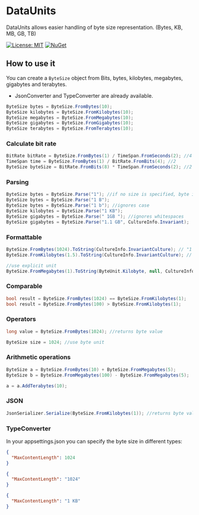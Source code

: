 # DataUnits
DataUnits allows easier handling of byte size representation. (Bytes, KB, MB, GB, TB)

[![License: MIT](https://img.shields.io/badge/License-MIT-yellow.svg?style=flat-square)](https://opensource.org/licenses/MIT)
[![NuGet](https://img.shields.io/nuget/v/DataUnits.svg?style=flat-square)](https://www.nuget.org/packages/DataUnits/)

## How to use it

You can create a `ByteSize` object from Bits, bytes, kilobytes, megabytes, gigabytes and terabytes.

- JsonConverter and TypeConverter are already available.

```c#
ByteSize bytes = ByteSize.FromBytes(10);
ByteSize kilobytes = ByteSize.FromKilobytes(10);
ByteSize megabytes = ByteSize.FromMegabytes(10);
ByteSize gigabytes = ByteSize.FromGigabytes(10);
ByteSize terabytes = ByteSize.FromTerabytes(10);
```

### Calculate bit rate
```c#
BitRate bitRate = ByteSize.FromBytes(1) / TimeSpan.FromSeconds(2); //4
TimeSpan time = ByteSize.FromBytes(1) / BitRate.FromBits(4); //2
ByteSize byteSize = BitRate.FromBits(8) * TimeSpan.FromSeconds(2); //2
```

### Parsing 
```c#
ByteSize bytes = ByteSize.Parse("1"); //if no size is specified, byte is used
ByteSize bytes = ByteSize.Parse("1 B");
ByteSize bytes = ByteSize.Parse("1 b"); //ignores case
ByteSize kilobytes = ByteSize.Parse("1 KB");
ByteSize gigabytes = ByteSize.Parse(" 1GB "); //ignores whitespaces
ByteSize gigabytes = ByteSize.Parse("1.1 GB", CultureInfo.Invariant);
```

### Formattable
```c#
ByteSize.FromBytes(1024).ToString(CultureInfo.InvariantCulture); // "1 KB"
ByteSize.FromKilobytes(1.5).ToString(CultureInfo.InvariantCulture); // "1.5 KB"

//use explicit unit
ByteSize.FromMegabytes(1).ToString(ByteUnit.Kilobyte, null, CultureInfo.InvariantCulture); //"1,024 KB"
```

### Comparable
```c#
bool result = ByteSize.FromBytes(1024) == ByteSize.FromKilobytes(1);
bool result = ByteSize.FromBytes(100) > ByteSize.FromKilobytes(1);
```

### Operators
```c#
long value = ByteSize.FromBytes(1024); //returns byte value

ByteSize size = 1024; //use byte unit
```

### Arithmetic operations

```c#
ByteSize a = ByteSize.FromBytes(10) + ByteSize.FromMegabytes(5);
ByteSize b = ByteSize.FromMegabytes(100) - ByteSize.FromMegabytes(5);

a = a.AddTerabytes(10);
```

### JSON
```c#
JsonSerializer.Serialize(ByteSize.FromKilobytes(1)); //returns byte value as number
```

### TypeConverter

In your appsettings.json you can specify the byte size in different types:

```json
{
  "MaxContentLength": 1024
}
```

```json
{
  "MaxContentLength": "1024"
}
```

```json
{
  "MaxContentLength": "1 KB"
}
```
